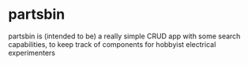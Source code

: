 # partsbin
partsbin is (intended to be) a really simple CRUD app with some search capabilities, to keep track of components for hobbyist electrical experimenters

